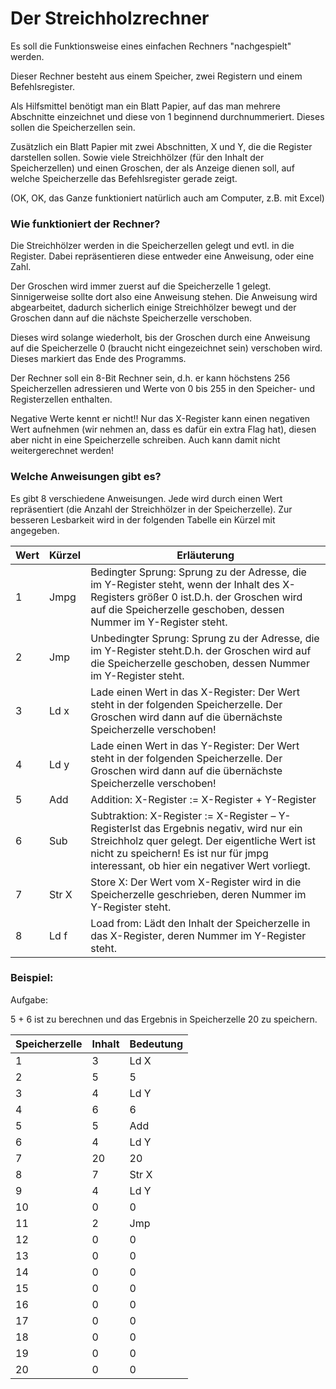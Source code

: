 # Der Streichholzrechner

Es soll die Funktionsweise eines einfachen Rechners &quot;nachgespielt&quot; werden.

Dieser Rechner besteht aus einem Speicher, zwei Registern und einem Befehlsregister.

Als Hilfsmittel benötigt man ein Blatt Papier, auf das man mehrere Abschnitte einzeichnet und diese von 1 beginnend durchnummeriert. Dieses sollen die Speicherzellen sein.

Zusätzlich ein Blatt Papier mit zwei Abschnitten, X und Y, die die Register darstellen sollen. Sowie viele Streichhölzer (für den Inhalt der Speicherzellen) und einen Groschen, der als Anzeige dienen soll, auf welche Speicherzelle das Befehlsregister gerade zeigt.

(OK, OK, das Ganze funktioniert natürlich auch am Computer, z.B. mit Excel)

### Wie funktioniert der Rechner?

Die Streichhölzer werden in die Speicherzellen gelegt und evtl. in die Register. Dabei repräsentieren diese entweder eine Anweisung, oder eine Zahl.

Der Groschen wird immer zuerst auf die Speicherzelle 1 gelegt. Sinnigerweise sollte dort also eine Anweisung stehen. Die Anweisung wird abgearbeitet, dadurch sicherlich einige Streichhölzer bewegt und der Groschen dann auf die nächste Speicherzelle verschoben.

Dieses wird solange wiederholt, bis der Groschen durch eine Anweisung auf die Speicherzelle 0 (braucht nicht eingezeichnet sein) verschoben wird. Dieses markiert das Ende des Programms.

Der Rechner soll ein 8-Bit Rechner sein, d.h. er kann höchstens 256 Speicherzellen adressieren und Werte von 0 bis 255 in den Speicher- und Registerzellen enthalten.

Negative Werte kennt er nicht!! Nur das X-Register kann einen negativen Wert aufnehmen (wir nehmen an, dass es dafür ein extra Flag hat), diesen aber nicht in eine Speicherzelle schreiben. Auch kann damit nicht weitergerechnet werden!

### Welche Anweisungen gibt es?

Es gibt 8 verschiedene Anweisungen. Jede wird durch einen Wert repräsentiert (die Anzahl der Streichhölzer in der Speicherzelle). Zur besseren Lesbarkeit wird in der folgenden Tabelle ein Kürzel mit angegeben.

| Wert | Kürzel | Erläuterung |
| --- | --- | --- |
| 1 | Jmpg | Bedingter Sprung: Sprung zu der Adresse, die im Y-Register steht, wenn der Inhalt des X-Registers größer 0 ist.D.h. der Groschen wird auf die Speicherzelle geschoben, dessen Nummer im Y-Register steht. |
| 2 | Jmp | Unbedingter Sprung: Sprung zu der Adresse, die im Y-Register steht.D.h. der Groschen wird auf die Speicherzelle geschoben, dessen Nummer im Y-Register steht. |
| 3 | Ld x | Lade einen Wert in das X-Register: Der Wert steht in der folgenden Speicherzelle. Der Groschen wird dann auf die übernächste Speicherzelle verschoben! |
| 4 | Ld y | Lade einen Wert in das Y-Register: Der Wert steht in der folgenden Speicherzelle. Der Groschen wird dann auf die übernächste Speicherzelle verschoben! |
| 5 | Add | Addition: X-Register := X-Register + Y-Register |
| 6 | Sub | Subtraktion: X-Register := X-Register – Y-RegisterIst das Ergebnis negativ, wird nur ein Streichholz quer gelegt. Der eigentliche Wert ist nicht zu speichern! Es ist nur für jmpg interessant, ob hier ein negativer Wert vorliegt. |
| 7 | Str X | Store X: Der Wert vom X-Register wird in die Speicherzelle geschrieben, deren Nummer im Y-Register steht. |
| 8 | Ld f | Load from: Lädt den Inhalt der Speicherzelle in das X-Register, deren Nummer im Y-Register steht. |

### Beispiel:

Aufgabe:

5 + 6 ist zu berechnen und das Ergebnis in Speicherzelle 20 zu speichern.

| Speicherzelle | Inhalt | Bedeutung |
| --- | --- | --- |
| 1 | 3 | Ld X |
| 2 | 5 | 5 |
| 3 | 4 | Ld Y |
| 4 | 6 | 6 |
| 5 | 5 | Add |
| 6 | 4 | Ld Y |
| 7 | 20 | 20 |
| 8 | 7 | Str X |
| 9 | 4 | Ld Y |
| 10 | 0 | 0 |
| 11 | 2 | Jmp |
| 12 | 0 | 0 |
| 13 | 0 | 0 |
| 14 | 0 | 0 |
| 15 | 0 | 0 |
| 16 | 0 | 0 |
| 17 | 0 | 0 |
| 18 | 0 | 0 |
| 19 | 0 | 0 |
| 20 | 0 | 0 |
